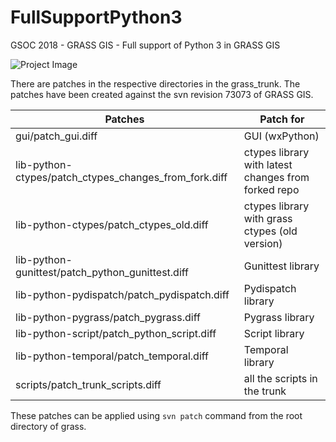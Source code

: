 # FullSupportPython3
GSOC 2018 - GRASS GIS - Full support of Python 3 in GRASS GIS

![Project Image](https://raw.githubusercontent.com/sanjeetbhatti/FullSupportPython3/master/GSoC-final-report-project-pic.png)

There are patches in the respective directories in the grass_trunk. The patches have been created against the svn revision 73073 of GRASS GIS.

**Patches** | **Patch for**
--- | ---
gui/patch_gui.diff | GUI (wxPython)
lib-python-ctypes/patch_ctypes_changes_from_fork.diff | ctypes library with latest changes from forked repo
lib-python-ctypes/patch_ctypes_old.diff | ctypes library with grass ctypes (old version)
lib-python-gunittest/patch_python_gunittest.diff | Gunittest library
lib-python-pydispatch/patch_pydispatch.diff | Pydispatch library
lib-python-pygrass/patch_pygrass.diff | Pygrass library
lib-python-script/patch_python_script.diff | Script library
lib-python-temporal/patch_temporal.diff | Temporal library
scripts/patch_trunk_scripts.diff | all the scripts in the trunk

These patches can be applied using `svn patch` command from the root directory of grass.
